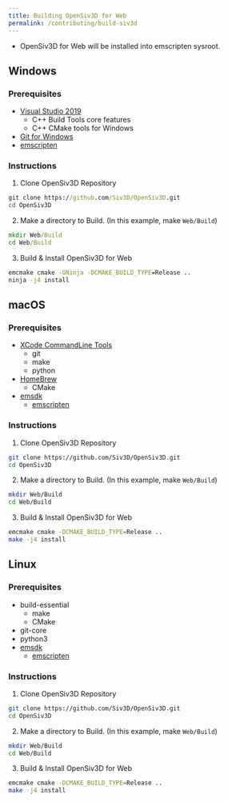 ```yaml
---
title: Building OpenSiv3D for Web
permalink: /contributing/build-siv3d
---
```


- OpenSiv3D for Web will be installed into emscripten sysroot.

## Windows

### Prerequisites

- [Visual Studio 2019](https://visualstudio.microsoft.com/downloads/)
  - C++ Build Tools core features
  - C++ CMake tools for Windows
- [Git for Windows](https://gitforwindows.org)
- [emscripten](https://siv3d.kamenokosoft.com/building/get-emscripten)

### Instructions

1. Clone OpenSiv3D Repository
  
  ```cmd
  git clone https://github.com/Siv3D/OpenSiv3D.git
  cd OpenSiv3D
  ```

2. Make a directory to Build. (In this example, make `Web/Build`)
  
  ```cmd
  mkdir Web/Build
  cd Web/Build
  ```
  
3. Build & Install OpenSiv3D for Web
  
  ```cmd
  emcmake cmake -GNinja -DCMAKE_BUILD_TYPE=Release ..
  ninja -j4 install
  ```

## macOS

### Prerequisites

- [XCode CommandLine Tools](https://apps.apple.com/jp/app/xcode/id497799835)
  - git
  - make
  - python
- [HomeBrew](https://brew.sh/index)
  - CMake
- [emsdk](https://github.com/emscripten-core/emsdk)
  - [emscripten](https://github.com/emscripten-core/emscripten)

### Instructions

1. Clone OpenSiv3D Repository
  
  ```sh
  git clone https://github.com/Siv3D/OpenSiv3D.git
  cd OpenSiv3D
  ```
  
2. Make a directory to Build. (In this example, make `Web/Build`)
  
  ```sh
  mkdir Web/Build
  cd Web/Build
  ```
  
3. Build & Install OpenSiv3D for Web
  
  ```sh
  emcmake cmake -DCMAKE_BUILD_TYPE=Release ..
  make -j4 install
  ```

## Linux

### Prerequisites

- build-essential
  - make
  - CMake
- git-core
- python3
- [emsdk](https://github.com/emscripten-core/emsdk)
  - [emscripten](https://github.com/emscripten-core/emscripten)

### Instructions

1. Clone OpenSiv3D Repository
  
  ```sh
  git clone https://github.com/Siv3D/OpenSiv3D.git
  cd OpenSiv3D
  ```
  
2. Make a directory to Build. (In this example, make `Web/Build`)
  
  ```sh
  mkdir Web/Build
  cd Web/Build
  ```
  
3. Build & Install OpenSiv3D for Web

  ```sh
  emcmake cmake -DCMAKE_BUILD_TYPE=Release ..
  make -j4 install
  ```
